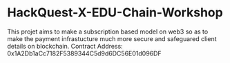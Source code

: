 # HackQuest-X-EDU-Chain-Workshop
This projet aims to make a subscription based model on web3 so as to make the payment infrastucture much more secure and safeguared client details on blockchain.
Contract Address: 0x1A2Db1aCc7182F5389344C5d9d6DC56E01d096DF
